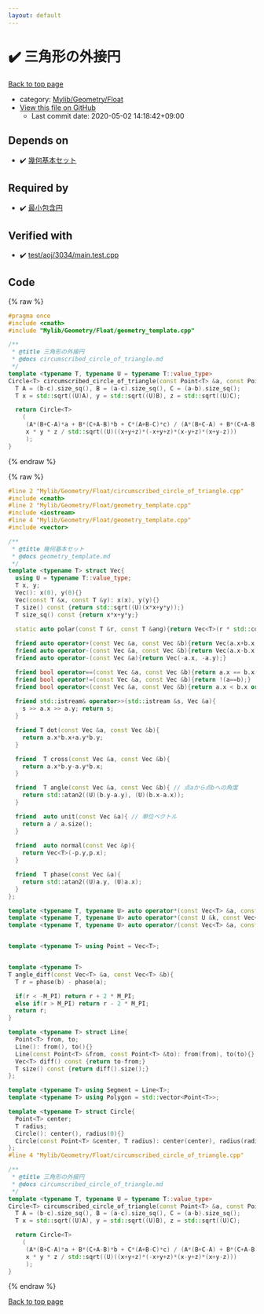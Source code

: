 ```yaml
---
layout: default
---
```


<!-- mathjax config similar to math.stackexchange -->
<script type="text/javascript" async
  src="https://cdnjs.cloudflare.com/ajax/libs/mathjax/2.7.5/MathJax.js?config=TeX-MML-AM_CHTML">
</script>
<script type="text/x-mathjax-config">
  MathJax.Hub.Config({
    TeX: { equationNumbers: { autoNumber: "AMS" }},
    tex2jax: {
      inlineMath: [ ['$','$'] ],
      processEscapes: true
    },
    "HTML-CSS": { matchFontHeight: false },
    displayAlign: "left",
    displayIndent: "2em"
  });
</script>

<script type="text/javascript" src="https://cdnjs.cloudflare.com/ajax/libs/jquery/3.4.1/jquery.min.js"></script>
<script src="https://cdn.jsdelivr.net/npm/jquery-balloon-js@1.1.2/jquery.balloon.min.js" integrity="sha256-ZEYs9VrgAeNuPvs15E39OsyOJaIkXEEt10fzxJ20+2I=" crossorigin="anonymous"></script>
<script type="text/javascript" src="../../../../assets/js/copy-button.js"></script>
<link rel="stylesheet" href="../../../../assets/css/copy-button.css" />


# :heavy_check_mark: 三角形の外接円

<a href="../../../../index.html">Back to top page</a>

* category: <a href="../../../../index.html#090220fbd726178f7b9d402d3ae3f683">Mylib/Geometry/Float</a>
* <a href="{{ site.github.repository_url }}/blob/master/Mylib/Geometry/Float/circumscribed_circle_of_triangle.cpp">View this file on GitHub</a>
    - Last commit date: 2020-05-02 14:18:42+09:00




## Depends on

* :heavy_check_mark: <a href="geometry_template.cpp.html">幾何基本セット</a>


## Required by

* :heavy_check_mark: <a href="minimum_covering_circle.cpp.html">最小包含円</a>


## Verified with

* :heavy_check_mark: <a href="../../../../verify/test/aoj/3034/main.test.cpp.html">test/aoj/3034/main.test.cpp</a>


## Code

<a id="unbundled"></a>
{% raw %}
```cpp
#pragma once
#include <cmath>
#include "Mylib/Geometry/Float/geometry_template.cpp"

/**
 * @title 三角形の外接円
 * @docs circumscribed_circle_of_triangle.md
 */
template <typename T, typename U = typename T::value_type>
Circle<T> circumscribed_circle_of_triangle(const Point<T> &a, const Point<T> &b, const Point<T> &c){
  T A = (b-c).size_sq(), B = (a-c).size_sq(), C = (a-b).size_sq();
  T x = std::sqrt((U)A), y = std::sqrt((U)B), z = std::sqrt((U)C);

  return Circle<T>
    (
     (A*(B+C-A)*a + B*(C+A-B)*b + C*(A+B-C)*c) / (A*(B+C-A) + B*(C+A-B) + C*(A+B-C)),
     x * y * z / std::sqrt((U)((x+y+z)*(-x+y+z)*(x-y+z)*(x+y-z)))
     );
}

```
{% endraw %}

<a id="bundled"></a>
{% raw %}
```cpp
#line 2 "Mylib/Geometry/Float/circumscribed_circle_of_triangle.cpp"
#include <cmath>
#line 2 "Mylib/Geometry/Float/geometry_template.cpp"
#include <iostream>
#line 4 "Mylib/Geometry/Float/geometry_template.cpp"
#include <vector>

/**
 * @title 幾何基本セット
 * @docs geometry_template.md
 */
template <typename T> struct Vec{
  using U = typename T::value_type;
  T x, y;
  Vec(): x(0), y(0){}
  Vec(const T &x, const T &y): x(x), y(y){}
  T size() const {return std::sqrt((U)(x*x+y*y));}
  T size_sq() const {return x*x+y*y;}
  
  static auto polar(const T &r, const T &ang){return Vec<T>(r * std::cos((U)ang), r * std::sin((U)ang));}

  friend auto operator+(const Vec &a, const Vec &b){return Vec(a.x+b.x, a.y+b.y);}
  friend auto operator-(const Vec &a, const Vec &b){return Vec(a.x-b.x, a.y-b.y);}
  friend auto operator-(const Vec &a){return Vec(-a.x, -a.y);}

  friend bool operator==(const Vec &a, const Vec &b){return a.x == b.x and a.y == b.y;}
  friend bool operator!=(const Vec &a, const Vec &b){return !(a==b);}
  friend bool operator<(const Vec &a, const Vec &b){return a.x < b.x or (a.x == b.x and a.y < b.y);}
  
  friend std::istream& operator>>(std::istream &s, Vec &a){
    s >> a.x >> a.y; return s;
  }

  friend T dot(const Vec &a, const Vec &b){
    return a.x*b.x+a.y*b.y;
  }

  friend  T cross(const Vec &a, const Vec &b){
    return a.x*b.y-a.y*b.x;
  }

  friend  T angle(const Vec &a, const Vec &b){ // 点aから点bへの角度
    return std::atan2((U)(b.y-a.y), (U)(b.x-a.x));
  }

  friend  auto unit(const Vec &a){ // 単位ベクトル
    return a / a.size();
  }
  
  friend  auto normal(const Vec &p){
    return Vec<T>(-p.y,p.x);
  }

  friend  T phase(const Vec &a){
    return std::atan2((U)a.y, (U)a.x);
  }
};

template <typename T, typename U> auto operator*(const Vec<T> &a, const U &k){return Vec<T>(a.x*k, a.y*k);}
template <typename T, typename U> auto operator*(const U &k, const Vec<T> &a){return Vec<T>(a.x*k, a.y*k);}
template <typename T, typename U> auto operator/(const Vec<T> &a, const U &k){return Vec<T>(a.x/k, a.y/k);}


template <typename T> using Point = Vec<T>;


template <typename T>
T angle_diff(const Vec<T> &a, const Vec<T> &b){
  T r = phase(b) - phase(a);

  if(r < -M_PI) return r + 2 * M_PI;
  else if(r > M_PI) return r - 2 * M_PI;
  return r;
}

template <typename T> struct Line{
  Point<T> from, to;
  Line(): from(), to(){}
  Line(const Point<T> &from, const Point<T> &to): from(from), to(to){}
  Vec<T> diff() const {return to-from;}
  T size() const {return diff().size();}
};

template <typename T> using Segment = Line<T>;
template <typename T> using Polygon = std::vector<Point<T>>;

template <typename T> struct Circle{
  Point<T> center;
  T radius;
  Circle(): center(), radius(0){}
  Circle(const Point<T> &center, T radius): center(center), radius(radius){}
};
#line 4 "Mylib/Geometry/Float/circumscribed_circle_of_triangle.cpp"

/**
 * @title 三角形の外接円
 * @docs circumscribed_circle_of_triangle.md
 */
template <typename T, typename U = typename T::value_type>
Circle<T> circumscribed_circle_of_triangle(const Point<T> &a, const Point<T> &b, const Point<T> &c){
  T A = (b-c).size_sq(), B = (a-c).size_sq(), C = (a-b).size_sq();
  T x = std::sqrt((U)A), y = std::sqrt((U)B), z = std::sqrt((U)C);

  return Circle<T>
    (
     (A*(B+C-A)*a + B*(C+A-B)*b + C*(A+B-C)*c) / (A*(B+C-A) + B*(C+A-B) + C*(A+B-C)),
     x * y * z / std::sqrt((U)((x+y+z)*(-x+y+z)*(x-y+z)*(x+y-z)))
     );
}

```
{% endraw %}

<a href="../../../../index.html">Back to top page</a>

